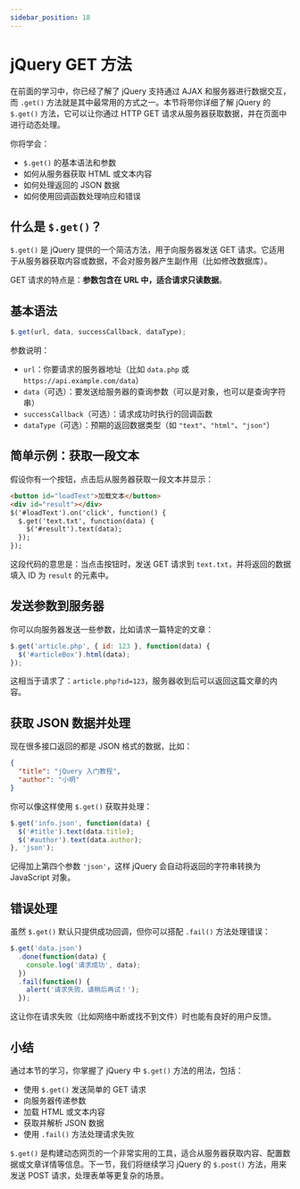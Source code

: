 ```yaml
---
sidebar_position: 18
---
```


# jQuery GET 方法

在前面的学习中，你已经了解了 jQuery 支持通过 AJAX 和服务器进行数据交互，而 `.get()` 方法就是其中最常用的方式之一。本节将带你详细了解 jQuery 的 `$.get()` 方法，它可以让你通过 HTTP GET 请求从服务器获取数据，并在页面中进行动态处理。

你将学会：

- `$.get()` 的基本语法和参数
- 如何从服务器获取 HTML 或文本内容
- 如何处理返回的 JSON 数据
- 如何使用回调函数处理响应和错误



## 什么是 `$.get()`？

`$.get()` 是 jQuery 提供的一个简洁方法，用于向服务器发送 GET 请求。它适用于从服务器获取内容或数据，不会对服务器产生副作用（比如修改数据库）。

GET 请求的特点是：**参数包含在 URL 中，适合请求只读数据**。



## 基本语法

```javascript
$.get(url, data, successCallback, dataType);
```

参数说明：

- `url`：你要请求的服务器地址（比如 `data.php` 或 `https://api.example.com/data`）
- `data`（可选）：要发送给服务器的查询参数（可以是对象，也可以是查询字符串）
- `successCallback`（可选）：请求成功时执行的回调函数
- `dataType`（可选）：预期的返回数据类型（如 `"text"`、`"html"`、`"json"`）



## 简单示例：获取一段文本

假设你有一个按钮，点击后从服务器获取一段文本并显示：

```html showLineNumbers
<button id="loadText">加载文本</button>
<div id="result"></div>
$('#loadText').on('click', function() {
  $.get('text.txt', function(data) {
    $('#result').text(data);
  });
});
```

这段代码的意思是：当点击按钮时，发送 GET 请求到 `text.txt`，并将返回的数据填入 ID 为 `result` 的元素中。



## 发送参数到服务器

你可以向服务器发送一些参数，比如请求一篇特定的文章：

```javascript showLineNumbers
$.get('article.php', { id: 123 }, function(data) {
  $('#articleBox').html(data);
});
```

这相当于请求了：`article.php?id=123`，服务器收到后可以返回这篇文章的内容。



## 获取 JSON 数据并处理

现在很多接口返回的都是 JSON 格式的数据，比如：

```json showLineNumbers
{
  "title": "jQuery 入门教程",
  "author": "小明"
}
```

你可以像这样使用 `$.get()` 获取并处理：

```javascript showLineNumbers
$.get('info.json', function(data) {
  $('#title').text(data.title);
  $('#author').text(data.author);
}, 'json');
```

记得加上第四个参数 `'json'`，这样 jQuery 会自动将返回的字符串转换为 JavaScript 对象。



## 错误处理

虽然 `$.get()` 默认只提供成功回调，但你可以搭配 `.fail()` 方法处理错误：

```javascript showLineNumbers
$.get('data.json')
  .done(function(data) {
    console.log('请求成功', data);
  })
  .fail(function() {
    alert('请求失败，请稍后再试！');
  });
```

这让你在请求失败（比如网络中断或找不到文件）时也能有良好的用户反馈。



## 小结

通过本节的学习，你掌握了 jQuery 中 `$.get()` 方法的用法，包括：

- 使用 `$.get()` 发送简单的 GET 请求
- 向服务器传递参数
- 加载 HTML 或文本内容
- 获取并解析 JSON 数据
- 使用 `.fail()` 方法处理请求失败

`$.get()` 是构建动态网页的一个非常实用的工具，适合从服务器获取内容、配置数据或文章详情等信息。下一节，我们将继续学习 jQuery 的 `$.post()` 方法，用来发送 POST 请求，处理表单等更复杂的场景。
